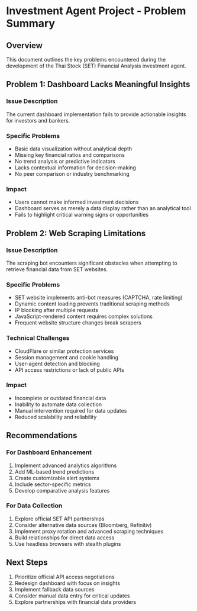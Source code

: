 # Investment Agent Project - Problem Summary

## Overview
This document outlines the key problems encountered during the development of the Thai Stock (SET) Financial Analysis investment agent.

## Problem 1: Dashboard Lacks Meaningful Insights

### Issue Description
The current dashboard implementation fails to provide actionable insights for investors and bankers.

### Specific Problems
- Basic data visualization without analytical depth
- Missing key financial ratios and comparisons
- No trend analysis or predictive indicators
- Lacks contextual information for decision-making
- No peer comparison or industry benchmarking

### Impact
- Users cannot make informed investment decisions
- Dashboard serves as merely a data display rather than an analytical tool
- Fails to highlight critical warning signs or opportunities

## Problem 2: Web Scraping Limitations

### Issue Description
The scraping bot encounters significant obstacles when attempting to retrieve financial data from SET websites.

### Specific Problems
- SET website implements anti-bot measures (CAPTCHA, rate limiting)
- Dynamic content loading prevents traditional scraping methods
- IP blocking after multiple requests
- JavaScript-rendered content requires complex solutions
- Frequent website structure changes break scrapers

### Technical Challenges
- CloudFlare or similar protection services
- Session management and cookie handling
- User-agent detection and blocking
- API access restrictions or lack of public APIs

### Impact
- Incomplete or outdated financial data
- Inability to automate data collection
- Manual intervention required for data updates
- Reduced scalability and reliability

## Recommendations

### For Dashboard Enhancement
1. Implement advanced analytics algorithms
2. Add ML-based trend predictions
3. Create customizable alert systems
4. Include sector-specific metrics
5. Develop comparative analysis features

### For Data Collection
1. Explore official SET API partnerships
2. Consider alternative data sources (Bloomberg, Refinitiv)
3. Implement proxy rotation and advanced scraping techniques
4. Build relationships for direct data access
5. Use headless browsers with stealth plugins

## Next Steps
1. Prioritize official API access negotiations
2. Redesign dashboard with focus on insights
3. Implement fallback data sources
4. Consider manual data entry for critical updates
5. Explore partnerships with financial data providers
